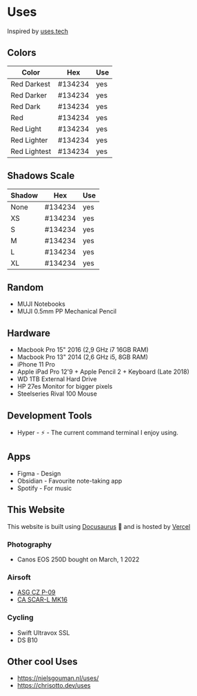 # Uses

Inspired by [uses.tech](https://uses.tech/)

## Colors

| Color | Hex | Use |
| --- | --- | --- |
| <var class="dude"></var> Red Darkest | #134234 | yes |
| <div class="color2"></div> Red Darker | #134234 | yes |
| <div class="nao"></div> Red Dark| #134234 | yes |
| <div class="dude"></div> Red | #134234 | yes |
| <div class="dude"></div> Red Light| #134234 | yes |
| <div class="dude"></div> Red Lighter| #134234 | yes |
| <div class="dude"></div> Red Lightest| #134234 | yes |

## Shadows Scale

| Shadow | Hex | Use |
| --- | --- | --- |
| <var class="shadow-none"></var>  None | #134234 | yes |
| <div class="shadow-xs"></div> XS | #134234 | yes |
| <div class="shadow-s"></div> S| #134234 | yes |
| <div class="shadow-m"></div> M| #134234 | yes |
| <div class="shadow-l"></div> L| #134234 | yes |
| <div class="shadow-xl"></div> XL| #134234 | yes |

## Random
- MUJI Notebooks
- MUJI 0.5mm PP Mechanical Pencil

## Hardware
- Macbook Pro 15" 2016 (2,9 GHz i7 16GB RAM)
- Macbook Pro 13" 2014 (2,6 GHz i5, 8GB RAM)
- iPhone 11 Pro
- Apple iPad Pro 12'9 + Apple Pencil 2 + Keyboard (Late 2018)
- WD 1TB External Hard Drive
- HP 27es Monitor for bigger pixels
- Steelseries Rival 100 Mouse

## Development Tools
- Hyper - ⚡ - The current command terminal I enjoy using.

## Apps
- Figma - Design
- Obsidian - Favourite note-taking app
- Spotify - For music

## This Website

This website is built using [Docusaurus](https://docusaurus.io/)  🦖 and is hosted by [Vercel](https://vercel.com)

### Photography
- Canos EOS 250D bought on March, 1 2022

### Airsoft

* [ASG CZ P-09](https://amzn.to/3vbJsZO)
* [CA SCAR-L MK16](https://www.airsoftstation.com/classic-army-fn-herstal-licensed-scar-l-sportline-tan-airsoft-rifle/)

### Cycling
- Swift Ultravox SSL
-  DS B10



## Other cool Uses
- https://nielsgouman.nl/uses/
- https://chrisotto.dev/uses
